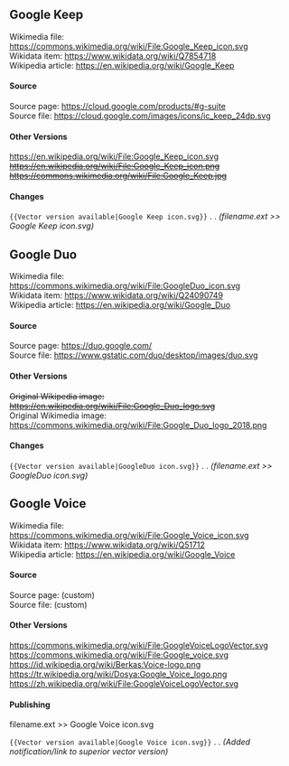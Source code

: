 ## Google Keep  
Wikimedia file: https://commons.wikimedia.org/wiki/File:Google_Keep_icon.svg  
Wikidata item: https://www.wikidata.org/wiki/Q7854718  
Wikipedia article: https://en.wikipedia.org/wiki/Google_Keep  

#### Source  
Source page: https://cloud.google.com/products/#g-suite  
Source file: https://cloud.google.com/images/icons/ic_keep_24dp.svg  

#### Other Versions  
https://en.wikipedia.org/wiki/File:Google_Keep_icon.svg  
~~https://en.wikipedia.org/wiki/File:Google_Keep_icon.png~~  
~~https://commons.wikimedia.org/wiki/File:Google_Keep.jpg~~  

#### Changes  
`{{Vector version available|Google Keep icon.svg}}`
  . . _(filename.ext >> Google Keep icon.svg)_

## Google Duo  
Wikimedia file: https://commons.wikimedia.org/wiki/File:GoogleDuo_icon.svg  
Wikidata item: https://www.wikidata.org/wiki/Q24090749  
Wikipedia article: https://en.wikipedia.org/wiki/Google_Duo  

#### Source  
Source page: https://duo.google.com/  
Source file: https://www.gstatic.com/duo/desktop/images/duo.svg  

#### Other Versions  
~~Original Wikipedia image: https://en.wikipedia.org/wiki/File:Google_Duo_logo.svg~~  
Original Wikimedia image: https://commons.wikimedia.org/wiki/File:Google_Duo_logo_2018.png  

#### Changes  
`{{Vector version available|GoogleDuo icon.svg}}`
  . . _(filename.ext >> GoogleDuo icon.svg)_

## Google Voice  
Wikimedia file: https://commons.wikimedia.org/wiki/File:Google_Voice_icon.svg  
Wikidata item: https://www.wikidata.org/wiki/Q51712  
Wikipedia article: https://en.wikipedia.org/wiki/Google_Voice  

#### Source  
Source page: (custom)  
Source file: (custom)  

#### Other Versions  
https://commons.wikimedia.org/wiki/File:GoogleVoiceLogoVector.svg  
https://commons.wikimedia.org/wiki/File:Google_voice.svg  
https://id.wikipedia.org/wiki/Berkas:Voice-logo.png  
https://tr.wikipedia.org/wiki/Dosya:Google_Voice_logo.png  
https://zh.wikipedia.org/wiki/File:GoogleVoiceLogoVector.svg  
  
#### Publishing  
filename.ext >> Google Voice icon.svg  
  
`{{Vector version available|Google Voice icon.svg}}`
  . . _(Added notification/link to superior vector version)_
